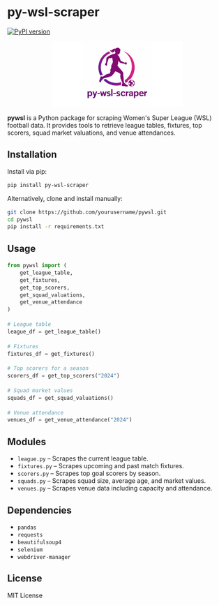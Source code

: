 # py-wsl-scraper

[![PyPI version](https://img.shields.io/pypi/v/py-wsl-scraper.svg)](https://pypi.org/project/py-wsl-scraper/)

<p align="center">
  <img src="images/pywsl-banner.jpg" alt="py-wsl-scraper logo" width="300"/>
</p>

**pywsl** is a Python package for scraping Women's Super League (WSL) football data. It provides tools to retrieve league tables, fixtures, top scorers, squad market valuations, and venue attendances.

## Installation


Install via pip:

```bash
pip install py-wsl-scraper
```

Alternatively, clone and install manually:

```bash
git clone https://github.com/yourusername/pywsl.git
cd pywsl
pip install -r requirements.txt

```


## Usage

```python
from pywsl import (
    get_league_table,
    get_fixtures,
    get_top_scorers,
    get_squad_valuations,
    get_venue_attendance
)

# League table
league_df = get_league_table()

# Fixtures
fixtures_df = get_fixtures()

# Top scorers for a season
scorers_df = get_top_scorers("2024")

# Squad market values
squads_df = get_squad_valuations()

# Venue attendance
venues_df = get_venue_attendance("2024")

```

## Modules 

- `league.py` – Scrapes the current league table.
- `fixtures.py` – Scrapes upcoming and past match fixtures.
- `scorers.py` – Scrapes top goal scorers by season.
- `squads.py` – Scrapes squad size, average age, and market values.
- `venues.py` – Scrapes venue data including capacity and attendance.



## Dependencies
- ```pandas```
- ```requests```
- ```beautifulsoup4```
- ```selenium```
- ```webdriver-manager```


## License
MIT License